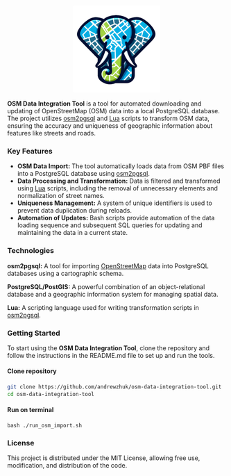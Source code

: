 <p align="center">
  <img src="/.github/logo.png" alt="OSM-PG" width="200px">
</p>

**OSM Data Integration Tool** is a tool for automated downloading and updating of OpenStreetMap (OSM) data into a local PostgreSQL database. The project utilizes [osm2pgsql](https://osm2pgsql.org) and [Lua](https://www.lua.org) scripts to transform OSM data, ensuring the accuracy and uniqueness of geographic information about features like streets and roads.

### Key Features

* **OSM Data Import:** The tool automatically loads data from OSM PBF files into a PostgreSQL database using [osm2pgsql](https://osm2pgsql.org).
* **Data Processing and Transformation:** Data is filtered and transformed using [Lua](https://www.lua.org) scripts, including the removal of unnecessary elements and normalization of street names.
* **Uniqueness Management:** A system of unique identifiers is used to prevent data duplication during reloads.
* **Automation of Updates:** Bash scripts provide automation of the data loading sequence and subsequent SQL queries for updating and maintaining the data in a current state.

### Technologies

**osm2pgsql:** A tool for importing [OpenStreetMap](https://www.openstreetmap.org) data into PostgreSQL databases using a cartographic schema.

**PostgreSQL/PostGIS:** A powerful combination of an object-relational database and a geographic information system for managing spatial data.

**Lua:** A scripting language used for writing transformation scripts in [osm2pgsql](https://osm2pgsql.org).

### Getting Started

To start using the **OSM Data Integration Tool**, clone the repository and follow the instructions in the README.md file to set up and run the tools.

#### Clone repository

```bash
git clone https://github.com/andrewzhuk/osm-data-integration-tool.git
cd osm-data-integration-tool
```
#### Run on terminal

```bush
bash ./run_osm_import.sh
```

### License
This project is distributed under the MIT License, allowing free use, modification, and distribution of the code.
